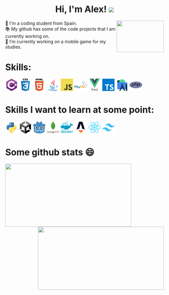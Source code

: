 <h1 align="center"><b>Hi, I'm Alex! </b><img src="https://media.giphy.com/media/hvRJCLFzcasrR4ia7z/giphy.gif" width="35"></h1>

<div>
<img align='right' width="150" height="100" src="https://c.tenor.com/fYg91qBpDdgAAAAi/bongo-cat-transparent.gif" />

<div>
  
🌱 I'm a coding student from Spain.<br>
📚 My github has some of the code projects that I am currently working on.<br>
🔭 I’m currently working on a mobile game for my studies.

</div>


<h1>Skills: </h1>
<p align="left"> 
<img src="https://raw.githubusercontent.com/devicons/devicon/master/icons/csharp/csharp-original.svg" alt="csharp" width="40" height="40"/>
<img src="https://raw.githubusercontent.com/devicons/devicon/master/icons/css3/css3-original-wordmark.svg" alt="css3" width="40" height="40"/> 
<img src="https://raw.githubusercontent.com/devicons/devicon/master/icons/html5/html5-original-wordmark.svg" alt="html5" width="40" height="40"/> 
<img src="https://raw.githubusercontent.com/devicons/devicon/master/icons/java/java-original.svg" alt="java" width="40" height="40"/> 
<img src="https://raw.githubusercontent.com/devicons/devicon/master/icons/javascript/javascript-original.svg" alt="javascript" width="40" height="40"/>
<img src="https://raw.githubusercontent.com/devicons/devicon/master/icons/mysql/mysql-original-wordmark.svg" alt="mysql" width="40" height="40"/>
<img src="https://raw.githubusercontent.com/devicons/devicon/master/icons/vuejs/vuejs-original-wordmark.svg" width="40" height="40"/>
<img src="https://github.com/devicons/devicon/blob/master/icons/typescript/typescript-original.svg" width="40" height="40"/>
<img src="https://github.com/devicons/devicon/blob/master/icons/androidstudio/androidstudio-original.svg" width="40" height="40"/>
<img src="https://github.com/devicons/devicon/blob/master/icons/php/php-original.svg" width="40" height="40"/>

  
</p>

<h1>Skills I want to learn at some point: </h1>
<img src="https://github.com/devicons/devicon/blob/master/icons/python/python-original.svg" width="40" height="40"/>
<img src="https://github.com/devicons/devicon/blob/master/icons/unity/unity-original.svg" width="40" height="40"/>
<img src="https://github.com/devicons/devicon/blob/master/icons/godot/godot-original.svg" width="40" height="40"/>
<img src="https://github.com/devicons/devicon/blob/master/icons/mongodb/mongodb-original-wordmark.svg" width="40" height="40"/>
<img src="https://github.com/devicons/devicon/blob/master/icons/docker/docker-plain-wordmark.svg" width="40" height="40"/>
<img src="https://github.com/devicons/devicon/blob/master/icons/astro/astro-original.svg" width="40" height="40"/>
<img src="https://github.com/devicons/devicon/blob/master/icons/react/react-original.svg" width="40" height="40"/>
<img src="https://github.com/devicons/devicon/blob/master/icons/tailwindcss/tailwindcss-original.svg" width="40" height="40"/>

</div>

<h1>Some github stats 😄</h1>

</p> 
<div align="center">
  <img src="https://github-readme-stats.vercel.app/api/top-langs/?username=AlejandroMiCo&layout=compact&hide=TSQL&theme=chartreuse-white" align="left" width="400" height="200"/> 
  <img src="https://github-readme-stats.vercel.app/api?username=AlejandroMiCo&count_private=false&show_icons=true&include_all_commits=true" width="400" align="right" height="200"/>
</div>

